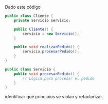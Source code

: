 Dado este código 

```java
public class Cliente {
    private Servicio servicio;

    public Cliente() {
        servicio = new Servicio();
    }

    public void realizarPedido() {
        servicio.procesarPedido();
    }
}

public class Servicio {
    public void procesarPedido() {
        // Lógica para procesar el pedido
    }
}
```

identificar qué principios se violan y refactorizar.